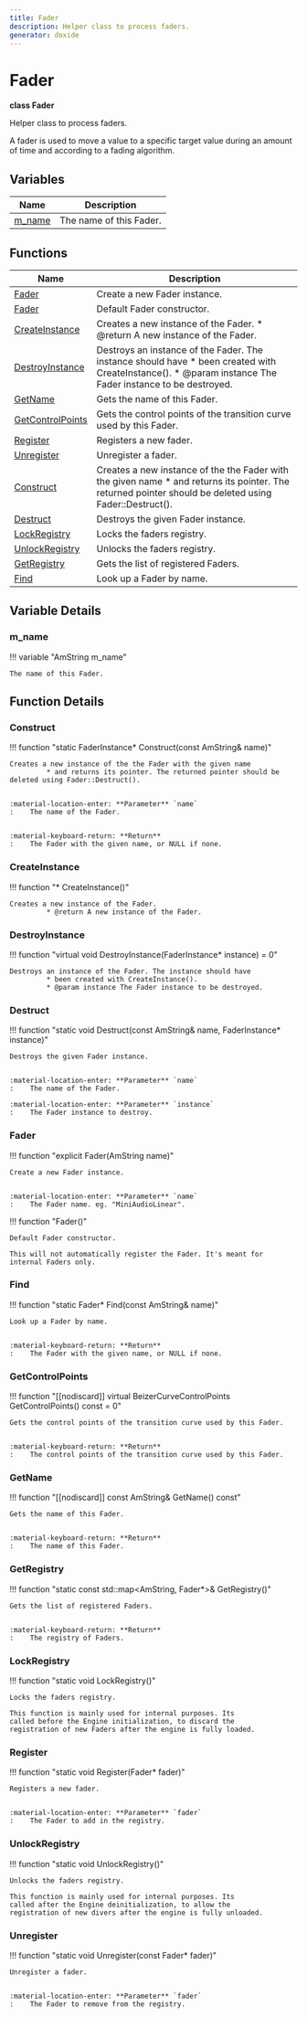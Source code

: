 ```yaml
---
title: Fader
description: Helper class to process faders.
generator: doxide
---
```



# Fader

**class  Fader**


Helper class to process faders.

A fader is used to move a value to a specific target value
during an amount of time and according to a fading algorithm.
    


## Variables

| Name | Description |
| ---- | ----------- |
| [m_name](#m_name) | The name of this Fader.  |

## Functions

| Name | Description |
| ---- | ----------- |
| [Fader](#Fader) | Create a new Fader instance. |
| [Fader](#Fader) | Default Fader constructor. |
| [CreateInstance](#CreateInstance) | Creates a new instance of the Fader. * @return A new instance of the Fader.  |
| [DestroyInstance](#DestroyInstance) | Destroys an instance of the Fader. The instance should have * been created with CreateInstance(). * @param instance The Fader instance to be destroyed.  |
| [GetName](#GetName) | Gets the name of this Fader. |
| [GetControlPoints](#GetControlPoints) | Gets the control points of the transition curve used by this Fader. |
| [Register](#Register) | Registers a new fader. |
| [Unregister](#Unregister) | Unregister a fader. |
| [Construct](#Construct) | Creates a new instance of the the Fader with the given name * and returns its pointer. The returned pointer should be deleted using Fader::Destruct(). |
| [Destruct](#Destruct) | Destroys the given Fader instance. |
| [LockRegistry](#LockRegistry) | Locks the faders registry. |
| [UnlockRegistry](#UnlockRegistry) | Unlocks the faders registry. |
| [GetRegistry](#GetRegistry) | Gets the list of registered Faders. |
| [Find](#Find) | Look up a Fader by name. |

## Variable Details

### m_name<a name="m_name"></a>

!!! variable "AmString m_name"

    
    The name of this Fader.
             
    
    
    

## Function Details

### Construct<a name="Construct"></a>
!!! function "static FaderInstance&#42; Construct(const AmString&amp; name)"

    
    Creates a new instance of the the Fader with the given name
             * and returns its pointer. The returned pointer should be deleted using Fader::Destruct().
    
    
    :material-location-enter: **Parameter** `name`
    :    The name of the Fader.
    
    
    :material-keyboard-return: **Return**
    :    The Fader with the given name, or NULL if none.
            
    

### CreateInstance<a name="CreateInstance"></a>
!!! function "&#42; CreateInstance()"

    
    Creates a new instance of the Fader.
             * @return A new instance of the Fader.
             
    
    
    

### DestroyInstance<a name="DestroyInstance"></a>
!!! function "virtual void DestroyInstance(FaderInstance&#42; instance) = 0"

    
    Destroys an instance of the Fader. The instance should have
             * been created with CreateInstance().
             * @param instance The Fader instance to be destroyed.
             
    
    
    

### Destruct<a name="Destruct"></a>
!!! function "static void Destruct(const AmString&amp; name, FaderInstance&#42; instance)"

    
    Destroys the given Fader instance.
    
    
    :material-location-enter: **Parameter** `name`
    :    The name of the Fader.
        
    :material-location-enter: **Parameter** `instance`
    :    The Fader instance to destroy.
                
    

### Fader<a name="Fader"></a>
!!! function "explicit Fader(AmString name)"

    
    Create a new Fader instance.
    
    
    :material-location-enter: **Parameter** `name`
    :    The Fader name. eg. "MiniAudioLinear".
                
    

!!! function "Fader()"

    
    Default Fader constructor.
    
    This will not automatically register the Fader. It's meant for internal Faders only.
            
    

### Find<a name="Find"></a>
!!! function "static Fader&#42; Find(const AmString&amp; name)"

    
    Look up a Fader by name.
    
    
    :material-keyboard-return: **Return**
    :    The Fader with the given name, or NULL if none.
            
    

### GetControlPoints<a name="GetControlPoints"></a>
!!! function "[[nodiscard]] virtual BeizerCurveControlPoints GetControlPoints() const = 0"

    
    Gets the control points of the transition curve used by this Fader.
    
    
    :material-keyboard-return: **Return**
    :    The control points of the transition curve used by this Fader.
            
    

### GetName<a name="GetName"></a>
!!! function "[[nodiscard]] const AmString&amp; GetName() const"

    
    Gets the name of this Fader.
    
    
    :material-keyboard-return: **Return**
    :    The name of this Fader.
            
    

### GetRegistry<a name="GetRegistry"></a>
!!! function "static const std::map&lt;AmString, Fader&#42;&gt;&amp; GetRegistry()"

    
    Gets the list of registered Faders.
    
    
    :material-keyboard-return: **Return**
    :    The registry of Faders.
            
    

### LockRegistry<a name="LockRegistry"></a>
!!! function "static void LockRegistry()"

    
    Locks the faders registry.
    
    This function is mainly used for internal purposes. Its
    called before the Engine initialization, to discard the
    registration of new Faders after the engine is fully loaded.
            
    

### Register<a name="Register"></a>
!!! function "static void Register(Fader&#42; fader)"

    
    Registers a new fader.
    
    
    :material-location-enter: **Parameter** `fader`
    :    The Fader to add in the registry.
                
    

### UnlockRegistry<a name="UnlockRegistry"></a>
!!! function "static void UnlockRegistry()"

    
    Unlocks the faders registry.
    
    This function is mainly used for internal purposes. Its
    called after the Engine deinitialization, to allow the
    registration of new divers after the engine is fully unloaded.
            
    

### Unregister<a name="Unregister"></a>
!!! function "static void Unregister(const Fader&#42; fader)"

    
    Unregister a fader.
    
    
    :material-location-enter: **Parameter** `fader`
    :    The Fader to remove from the registry.
                
    

